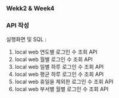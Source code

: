 ### Wekk2 & Week4 
### API 작성

실행화면 및 SQL : 

1. local web 연도별 로그인 수 조회 API 
2. local web 월별 로그인 수 조회 API 
3. local web 일별 하루 로그인 수 조회 API 
4. local web 평균 하루 로그인 수 조회 API 
5. local web 휴일을 제외한 로그인 수 조회 API 
6. local web 부서별 월별 로그인 수 조회 API 
